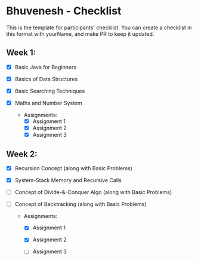 #  Bhuvenesh - Checklist
This is the template for participants' checklist. You can create a checklist in this format with yourName, and make PR to keep it updated.

## Week 1:

- [x] Basic Java for Beginners
- [x] Basics of Data Structures
- [x] Basic Searching Techniques
- [x] Maths and Number System

  * Assignments:
    - [x] Assignment 1
    - [x] Assignment 2
    - [x] Assignment 3

 ## Week 2:

- [x] Recursion Concept (along with Basic Problems)
- [x] System-Stack Memory and Recursive Calls 
- [ ] Concept of Divide-&-Conquer Algo (along with Basic Problems)
- [ ] Concept of Backtracking (along with Basic Problems)

  * Assignments:
    - [x] Assignment 1
    - [x] Assignment 2
    - [ ] Assignment 3

